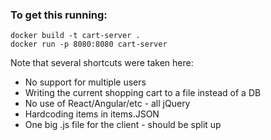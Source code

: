 ### To get this running:

```
docker build -t cart-server .
docker run -p 8080:8080 cart-server
```

Note that several shortcuts were taken here:

- No support for multiple users
- Writing the current shopping cart to a file instead of a DB
- No use of React/Angular/etc - all jQuery
- Hardcoding items in items.JSON
- One big .js file for the client - should be split up
